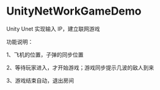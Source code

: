 # UnityNetWorkGameDemo
Unity  Unet 实现输入 IP，建立联网游戏

功能说明：

1、飞机的位置，子弹的同步位置

2、等待玩家进入，才开始游戏；游戏同步提示几波的敌人到来

3、游戏结束自动，退出房间
